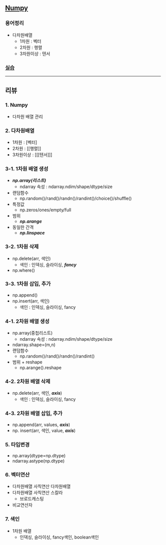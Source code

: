 ## [Numpy](https://numpy.org/devdocs/reference/index.html)

### 용어정리
- 다차원배열
    - 1차원 : 벡터
    - 2차원 : 행렬
    - 3차원이상 : 텐서

### [실습](./)

---

## 리뷰
###  1. Numpy  
- 다차원 배열 관리

### 2. 다차원배열
- 1차원 : [벡터]
- 2차원 : [[행렬]]
- 3차원이상 : [[[텐서]]]

### 3-1. 1차원 배열 생성
- ***np.array(리스트)***  
    - ndarray 속성 : ndarray.ndim/shape/dtype/size  
- 랜덤함수  
    - np.random()/rand()/randn()/randint()/choice()/shuffle()
- 특정값  
    - np.zeros/ones/empty/full  
- 범위  
    - ***np.arange***  
- 동일한 간격  
    - ***np.linspace***

### 3-2. 1차원 삭제
- np.delete(arr, 색인)
    - 색인 : 인덱싱, 슬라이싱, ***fancy***
- np.where()

### 3-3. 1차원 삽입, 추가
- np.append()
- np.insert(arr, 색인)  
    - 색인 : 인덱싱, 슬라이싱, fancy 

### 4-1. 2차원 배열 생성
- np.array(중첩리스트)
    - ndarray 속성 : ndarray.ndim/shape/dtype/size  
- ndarray.shape=(m,n)
- 랜덤함수
    - np.random()/rand()/randn()/randint()
- 범위 + reshape
    - np.arange().reshape

### 4-2. 2차원 배열 삭제
- np.delete(arr, 색인, ***axis***)
    - 색인 : 인덱싱, 슬라이싱, fancy

### 4-3. 2차원 배열 삽입, 추가
- np.append(arr, values, ***axis***)
- np. insert(arr, 색인, value, ***axis***)

### 5. 타입변경
- np.array(dtype=np.dtype)
- ndarray.astype(np.dtype)

### 6. 벡터연산
- 다차원배열 사칙연산 다차원배열
- 다차원배열 사칙연산 스칼라
    - 브로드캐스팅
- 비교연산자

### 7. 색인
- 1차원 배열
    - 인덱싱, 슬라이싱, fancy색인, boolean색인